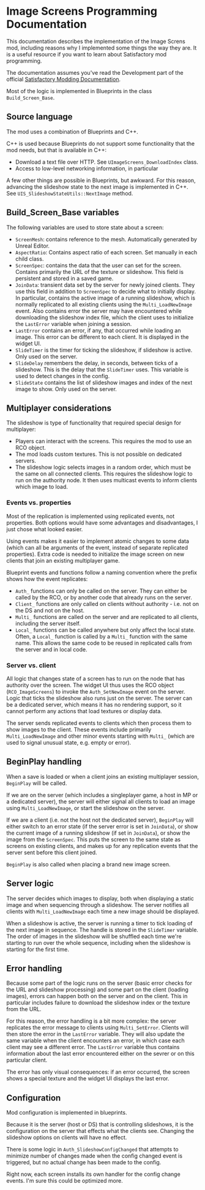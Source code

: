 # Image Screens Programming Documentation

This documentation describes the implementation of the Image Screns mod,
including reasons why I implemented some things the way they are.
It is a useful resource if you want to learn about Satisfactory mod programming.

The documentation assumes you've read the Development part of the official
[Satisfactory Modding Documentation](https://docs.ficsit.app/satisfactory-modding/latest/index.html).

Most of the logic is implemented in Blueprints in the class `Build_Screen_Base`.


## Source language

The mod uses a combination of Blueprints and C++.

C++ is used because Blueprints do not support some functionality that the mod needs,
but that is available in C++:
- Download a text file over HTTP.
  See `UImageScreens_DownloadIndex` class.
- Access to low-level networking information, in particular

A few other things are possible in Blueprints, but awkward.
For this reason, advancing the slideshow state to the next image is implemented in C++.
See `UIS_SlideshowStateUtils::NextImage` method.


## Build\_Screen\_Base variables

The following variables are used to store state about a screen:
- `ScreenMesh`: contains reference to the mesh. Automatically generated by Unreal Editor.
- `AspectRatio`: Contains aspect ratio of each screen.
  Set manually in each child class.
- `ScreenSpec`: contains the data that the user can set for the screen.
  Contains primarily the URL of the texture or slideshow.
  This field is persistent and stored in a saved game.
- `JoinData`: transient data set by the server for newly joined clients.
  They use this field in addition to `ScreenSpec` to decide what to initially display.
  In particular, contains the active image of a running slideshow,
  which is normally replicated to all existing clients using the `Multi_LoadNewImage` event.
  Also contains error the server may have encountered while downloading the slideshow index file,
  which the client uses to initialize the `LastError` variable when joining a session.
- `LastError` contains an error, if any, that occurred while loading an image.
  This error can be different to each client.
  It is displayed in the widget UI.
- `SlideTimer` is the timer for ticking the slideshow, if slideshow is active.
  Only used on the server.
- `SlideDelay` remembers the delay, in seconds, between ticks of a slideshow.
  This is the delay that the `SlideTimer` uses.
  This variable is used to detect changes in the config.
- `SlideState` contains the list of slideshow images and index of the next image to show.
  Only used on the server.


## Multiplayer considerations

The slideshow is type of functionality that required special design for multiplayer:
- Players can interact with the screens.
  This requires the mod to use an RCO object.
- The mod loads custom textures.
  This is not possible on dedicated servers.
- The slideshow logic selects images in a random order,
  which must be the same on all connected clients.
  This requires the slideshow logic to run on the authority node.
  It then uses multicast events to inform clients which image to load.


### Events vs. properties

Most of the replication is implemented using replicated events, not properties.
Both options would have some advantages and disadvantages, I just chose what looked easier.

Using events makes it easier to implement atomic changes to some data
(which can all be arguments of the event, instead of separate replicated properties).
Extra code is needed to initialize the image screen on new clients
that join an existing multiplayer game.

Blueprint events and functions follow a naming convention
where the prefix shows how the event replicates:
- `Auth_` functions can only be called on the server.
  They can either be called by the RCO, or by another code that already runs on the server.
- `Client_` functions are only called on clients without authority - i.e. not on the DS and not on the host.
- `Multi_` functions are called on the server and are replicated to all clients,
  including the server itself.
- `Local_` functions can be called anywhere but only affect the local state.
  Often, a `Local_` function is called by a `Multi_` function with the same name.
  This allows the same code to be reused in replicated calls from the server and in local code.


### Server vs. client

All logic that changes state of a screen has to run on the node that has authority over the screen.
The widget UI thus uses the RCO object (`RCO_ImageScreens`) to invoke
the `Auth_SetNewImage` event on the server.
Logic that ticks the slideshow also runs just on the server.
The server can be a dedicated server, which means it has no rendering support,
so it cannot perform any actions that load textures or display data.

The server sends replicated events to clients which then process them to show images to the client.
These events include primarily `Multi_LoadNewImage`
and other minor events starting with `Multi_` (which are used to signal unusual state, e.g. empty or error).


## BeginPlay handling

When a save is loaded or when a client joins an existing multiplayer session,
`BeginPlay` will be called.

If we are on the server (which includes a singleplayer game, a host in MP or a dedicated server),
the server will either signal all clients to load an image using `Multi_LoadNewImage`,
or start the slideshow on the server.

If we are a client (i.e. not the host not the dedicated server),
`BeginPlay` will either switch to an error state (if the server error is set in `JoinData`),
or show the current image of a running slideshow (if set in `JoinData`),
or show the image from the `ScreenSpec`.
This puts the screen to the same state as screens on existing clients,
and makes up for any replication events that the server sent before this client joined.

`BeginPlay` is also called when placing a brand new image screen.


## Server logic

The server decides which images to display, both when displaying a static image
and when sequencing through a slideshow.
The server notifies all clients with `Multi_LoadNewImage` each time a new image should be displayed.

When a slideshow is active, the server is running a timer to tick loading of the next image in sequence.
The handle is stored in the `SlideTimer` variable.
The order of images in the slideshow will be shuffled each time we're starting to run
over the whole sequence, including when the slideshow is starting for the first time.


## Error handling

Because some part of the logic runs on the server
(basic error checks for the URL and slideshow processing)
and some part on the client (loading images),
errors can happen both on the server and on the client.
This in particular includes failure to download the slideshow index or the texture from the URL.

For this reason, the error handling is a bit more complex:
the server replicates the error message to clients using `Multi_SetError`.
Clients will then store the error in the `LastError` variable.
They will also update the same variable when the client encounters an error,
in which case each client may see a different error.
The `LastError` variable thus contains information about the last error encountered
either on the sevrer or on this particular client.

The error has only visual consequences:
if an error occurred, the screen shows a special texture
and the widget UI displays the last error.


## Configuration

Mod configuration is implemented in blueprints.

Because it is the server (host or DS) that is controlling slideshows,
it is the configuration on the server that effects what the clients see.
Changing the slideshow options on clients will have no effect.

There is some logic in `Auth_SlideshowConfigChanged` that attempts to minimize number of changes made
when the config changed event is triggered, but no actual change has been made to the config.

Right now, each screen installs its own handler for the config change events.
I'm sure this could be optimized more.
